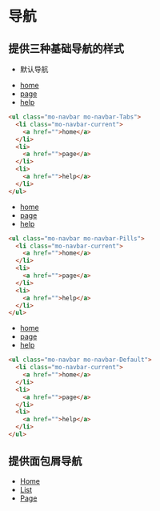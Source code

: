 <link rel="stylesheet" href="http://localhost:8080/src/definitions/view/navbar/navbar.min.css">
<link rel="stylesheet" href="http://localhost:8080/src/definitions/view/navbar/breadcrumb.min.css">

# 导航

## 提供三种基础导航的样式

- 默认导航

<ul class="mo-navbar mo-navbar-Tabs">
    <li class="mo-navbar-current">
      <a href="">home</a>
    </li>
    <li>
      <a href="">page</a>
    </li>
    <li>
      <a href="">help</a>
    </li>
  </ul>

  ```html
  <ul class="mo-navbar mo-navbar-Tabs">
    <li class="mo-navbar-current">
      <a href="">home</a>
    </li>
    <li>
      <a href="">page</a>
    </li>
    <li>
      <a href="">help</a>
    </li>
  </ul>
  ```

  <ul class="mo-navbar mo-navbar-Pills">
    <li class="mo-navbar-current">
      <a href="">home</a>
    </li>
    <li>
      <a href="">page</a>
    </li>
    <li>
      <a href="">help</a>
    </li>
  </ul>

  ```html
  <ul class="mo-navbar mo-navbar-Pills">
    <li class="mo-navbar-current">
      <a href="">home</a>
    </li>
    <li>
      <a href="">page</a>
    </li>
    <li>
      <a href="">help</a>
    </li>
  </ul>
  ```

  <ul class="mo-navbar mo-navbar-Default">
    <li class="mo-navbar-current">
      <a href="">home</a>
    </li>
    <li>
      <a href="">page</a>
    </li>
    <li>
      <a href="">help</a>
    </li>
  </ul>

  ```html
  <ul class="mo-navbar mo-navbar-Default">
    <li class="mo-navbar-current">
      <a href="">home</a>
    </li>
    <li>
      <a href="">page</a>
    </li>
    <li>
      <a href="">help</a>
    </li>
  </ul>
  ```

  ## 提供面包屑导航

<ul class="mo-breadcrumb">
    <li><a href="#">Home</a></li>
    <li><a href="#">List</a></li>
    <li class="active"><a href="#">Page</a></li>
  </ul>

